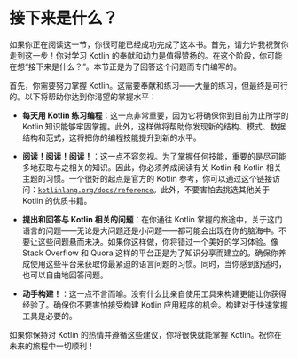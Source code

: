 # 接下来是什么？

如果你正在阅读这一节，你很可能已经成功完成了这本书。首先，请允许我祝贺你走到这一步！你对学习 Kotlin 的奉献和动力是值得赞扬的。在这个阶段，你可能在想“接下来是什么？”。本节正是为了回答这个问题而专门编写的。

首先，你需要努力掌握 Kotlin。这需要奉献和练习——大量的练习，但最终是可行的。以下将帮助你达到你渴望的掌握水平：

+   **每天用 Kotlin 练习编程**：这一点非常重要，因为它将确保你到目前为止所学的 Kotlin 知识能够牢固掌握。此外，这样做将帮助你发现新的结构、模式、数据结构和范式，这将把你的编程技能提升到新的水平。

+   **阅读！阅读！阅读！**：这一点不容忽视。为了掌握任何技能，重要的是尽可能多地获取与之相关的知识。因此，你必须养成阅读有关 Kotlin 和 Kotlin 相关主题的习惯。一个很好的起点是官方的 Kotlin 参考，你可以通过这个链接访问：[`kotlinlang.org/docs/reference`](https://kotlinlang.org/docs/reference)。此外，不要害怕去挑选其他关于 Kotlin 的优质书籍。

+   **提出和回答与 Kotlin 相关的问题**：在你通往 Kotlin 掌握的旅途中，关于这门语言的问题——无论是大问题还是小问题——都可能会出现在你的脑海中。不要让这些问题悬而未决。如果你这样做，你将错过一个美好的学习体验。像 Stack Overflow 和 Quora 这样的平台正是为了知识分享而建立的。确保你养成使用这些平台来获取你最紧迫的语言问题的习惯。同时，当你感到舒适时，也可以自由地回答问题。

+   **动手构建！**：这一点不言而喻。没有什么比亲自使用工具来构建更能让你获得经验了。确保你不要害怕接受构建 Kotlin 应用程序的机会。构建对于快速掌握工具是必要的。

如果你保持对 Kotlin 的热情并遵循这些建议，你将很快就能掌握 Kotlin。祝你在未来的旅程中一切顺利！

